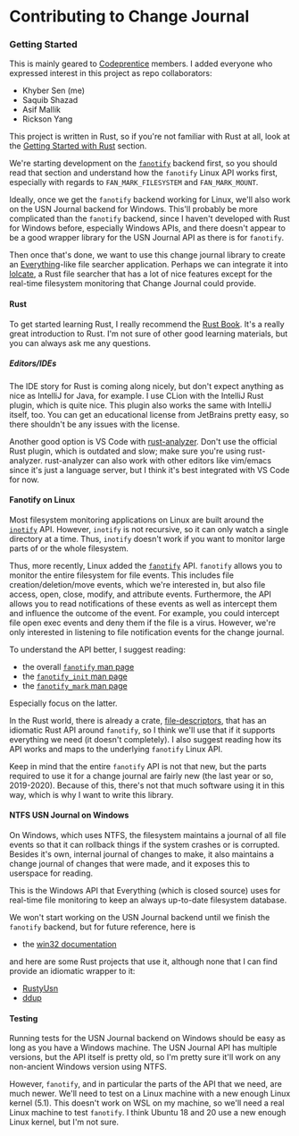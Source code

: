 # Contributing to Change Journal


### Getting Started
This is mainly geared to [Codeprentice](https://github.com/codeprentice-org) members.
I added everyone who expressed interest in this project as repo collaborators:
* Khyber Sen (me)
* Saquib Shazad
* Asif Mallik
* Rickson Yang

This project is written in Rust, so if you're not familiar with Rust at all, 
look at the [Getting Started with Rust](#rust) section.

We're starting development on the [`fanotify`](#fanotify-on-linux) backend first,
so you should read that section and understand how the `fanotify` Linux API works first, 
especially with regards to `FAN_MARK_FILESYSTEM` and `FAN_MARK_MOUNT`.

Ideally, once we get the `fanotify` backend working for Linux, 
we'll also work on the USN Journal backend for Windows.
This'll probably be more complicated than the `fanotify` backend, 
since I haven't developed with Rust for Windows before, especially Windows APIs,
and there doesn't appear to be a good wrapper library for the USN Journal API
as there is for `fanotify`.

Then once that's done, we want to use this change journal library to create an 
[Everything](https://www.voidtools.com/)-like file searcher application.
Perhaps we can integrate it into [lolcate](https://github.com/ngirard/lolcate-rs),
a Rust file searcher that has a lot of nice features 
except for the real-time filesystem monitoring that Change Journal could provide.


#### Rust
To get started learning Rust, I really recommend the [Rust Book](https://doc.rust-lang.org/book/).
It's a really great introduction to Rust.  I'm not sure of other good learning materials, 
but you can always ask me any questions.


##### Editors/IDEs
The IDE story for Rust is coming along nicely, 
but don't expect anything as nice as IntelliJ for Java, for example.
I use CLion with the IntelliJ Rust plugin, which is quite nice.
This plugin also works the same with IntelliJ itself, too.
You can get an educational license from JetBrains pretty easy, 
so there shouldn't be any issues with the license.

Another good option is VS Code with [rust-analyzer](https://rust-analyzer.github.io/manual.html#installation).
Don't use the official Rust plugin, which is outdated and slow; make sure you're using rust-analyzer.
rust-analyzer can also work with other editors like vim/emacs since it's just a language server,
but I think it's best integrated with VS Code for now.


#### Fanotify on Linux
Most filesystem monitoring applications on Linux are built around 
the [`inotify`](https://man7.org/linux/man-pages/man7/inotify.7.html) API.
However, `inotify` is not recursive, so it can only watch a single directory at a time.
Thus, `inotify` doesn't work if you want to monitor large parts of or the whole filesystem.

Thus, more recently, Linux added 
the [`fanotify`](https://www.man7.org/linux/man-pages/man7/fanotify.7.html) API.
`fanotify` allows you to monitor the entire filesystem for file events.
This includes file creation/deletion/move events, which we're interested in, 
but also file access, open, close, modify, and attribute events.
Furthermore, the API allows you to read notifications of these events
as well as intercept them and influence the outcome of the event.
For example, you could intercept file open exec events and deny them if the file is a virus.
However, we're only interested in listening to file notification events for the change journal.

To understand the API better, I suggest reading:
* the overall [`fanotify` man page](https://www.man7.org/linux/man-pages/man7/fanotify.7.html)
* the [`fanotify_init` man page](https://www.man7.org/linux/man-pages/man2/fanotify_init.2.html)
* the [`fanotify_mark` man page](https://www.man7.org/linux/man-pages/man2/fanotify_mark.2.html)

Especially focus on the latter.

In the Rust world, there is already a crate, 
[file-descriptors](https://docs.rs/file-descriptors/0.9.1/file_descriptors/fanotify/struct.FanotifyFileDescriptor.html), 
that has an idiomatic Rust API around `fanotify`,
so I think we'll use that if it supports everything we need (it doesn't completely).
I also suggest reading how its API works and maps to the underlying `fanotify` Linux API.

Keep in mind that the entire `fanotify` API is not that new, but the parts required 
to use it for a change journal are fairly new (the last year or so, 2019-2020).
Because of this, there's not that much software using it in this way,
which is why I want to write this library.


#### NTFS USN Journal on Windows
On Windows, which uses NTFS, the filesystem maintains a journal of all file events
so that it can rollback things if the system crashes or is corrupted.
Besides it's own, internal journal of changes to make, 
it also maintains a change journal of changes that were made, 
and it exposes this to userspace for reading.

This is the Windows API that Everything (which is closed source) uses
for real-time file monitoring to keep an always up-to-date filesystem database.

We won't start working on the USN Journal backend until we finish the `fanotify` backend,
but for future reference, here is

* the [win32 documentation](https://docs.microsoft.com/en-us/windows/win32/fileio/change-journals)

and here are some Rust projects that use it, although none that I can find provide an idiomatic wrapper to it:
* [RustyUsn](https://github.com/forensicmatt/RustyUsn)
* [ddup](https://github.com/netaneld122/ddup)


#### Testing
Running tests for the USN Journal backend on Windows should be easy as long as you have a Windows machine.
The USN Journal API has multiple versions, but the API itself is pretty old, 
so I'm pretty sure it'll work on any non-ancient Windows version using NTFS. 

However, `fanotify`, and in particular the parts of the API that we need, are much newer.
We'll need to test on a Linux machine with a new enough Linux kernel (5.1).
This doesn't work on WSL on my machine, so we'll need a real Linux machine to test `fanotify`.
I think Ubuntu 18 and 20 use a new enough Linux kernel, but I'm not sure.
